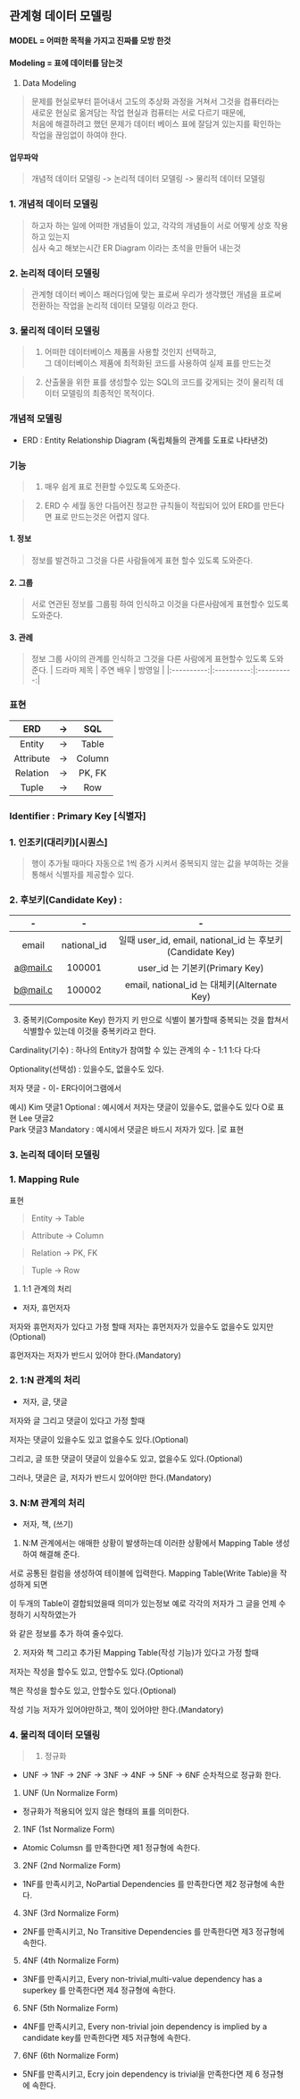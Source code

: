 ## 관계형 데이터 모델링

#### MODEL = 어떠한 목적을 가지고 진짜를 모방 한것

#### Modeling = 표에 데이터를 담는것

1. Data Modeling 
				
> 문제를 현실로부터 뜯어내서 고도의 추상화 과정을 거쳐서 그것을 컴퓨터라는<br>
새로운 현실로 옮겨담는 작업 현실과 컴퓨터는 서로 다르기 때문에,<br>
처음에 해결하려고 했던 문제가 데이터 베이스 표에 잘담겨 있는지를 확인하는 작업을 끊임없이 하여야 한다.		

#### 업무파악 
				
> 개념적 데이터 모델링 -> 논리적 데이터 모델링 -> 물리적 데이터 모델링

### 1. 개념적 데이터 모델링
						
> 하고자 하는 일에 어떠한 개념들이 있고, 각각의 개념들이 서로 어떻게 상호 작용하고 있는지<br>
심사 숙고 해보는시간 ER Diagram 이라는 초석을 만들어 내는것
						 
### 2. 논리적 데이터 모델링
						
> 관계형 데이터 베이스 패러다임에 맞는 표로써 우리가 생각했던 개념을 표로써<br>
전환하는 작업을 논리적 데이터 모델링 이라고 한다.
						
### 3. 물리적 데이터 모델링
							
> 1.  어떠한 데이터베이스 제품을 사용할 것인지 선택하고,<br>
그 데이터베이스 제품에 최적화된 코드를 사용하여 실제 표를 만드는것
							
> 2.  산출물을 위한 표를 생성할수 있는 SQL의 코드를 갖게되는 것이 물리적 데이터 모델링의 최종적인 목적이다.
							
### 개념적 모델링 
				
- ERD : Entity Relationship Diagram (독립체들의 관계를 도표로 나타낸것)
							
### 기능
>1. 매우 쉽게 표로 전환할 수있도록 도와준다.
								
>2. ERD 수 세월 동안 다듬어진 정교한 규칙들이 적립되어 있어 ERD를 만든다면 표로 만드는것은 어렵지 않다.
								
#### 1. 정보 
										
> 정보를 발견하고 그것을 다른 사람들에게 표현 할수 있도록 도와준다.
#### 2. 그룹
										
> 서로 연관된 정보를 그룹핑 하여 인식하고 이것을 다른사람에게 표현할수 있도록 도와준다.
									
#### 3. 관례
										
> 정보 그룹 사이의 관계를 인식하고 그것을 다른 사람에게 표현할수 있도록 도와준다.
| 드라마 제목 | 주연 배우 | 방영일 |
|:----------:|:----------:|:----------:|						  

### 표현
| ERD | -> | SQL |
|:----------:|:----------:|:----------:|
|Entity|->|Table|									 
|Attribute|->|Column|									
|Relation|->|PK, FK|									 
|Tuple|->|Row|
														
					
### Identifier : Primary Key [식별자]
							
### 1. 인조키(대리키)[시퀀스] 

> 행이 추가될 때마다 자동으로 1씩 증가 시켜서 중복되지 않는 값을 부여하는 것을 통해서 식별자를 제공할수 있다. 
								
### 2. 후보키(Candidate Key) : 	
| - | - | - |
|:----------:|:----------:|:----------:|
| email    | national_id |  일때   user_id, email, national_id 는 후보키(Candidate Key)|
|a@mail.c | 100001|user_id 는 기본키(Primary Key) |								
|b@mail.c | 100002|email, national_id 는 대체키(Alternate Key)|
								
3. 중복키(Composite Key)
한가지 키 만으로 식별이 불가할때 중복되는 것을 합쳐서 식별할수 있는데 이것을 중복키라고 한다. 
							
Cardinality(기수) : 하나의 Entity가 참여할 수 있는 관계의 수 - 1:1 1:다 다:다
							
Optionality(선택성) : 있을수도, 없을수도 있다.
							
저자		댓글	- 이- ER다이어그램에서 
								
예시)	Kim			댓글1		Optional : 예시에서 저자는 댓글이 있을수도, 없을수도 있다 	 	O로 표현
Lee			댓글2										
Park		댓글3		Mandatory : 예시에서 댓글은 바드시 저자가 있다.				|로 표현
				
### 3. 논리적 데이터 모델링

### 1. Mapping Rule
				
표현 	 

>Entity      -> 	Table
									 
>Attribute   ->	Column  
									
>Relation    -> 	PK, FK
									 
>Tuple       -> 	Row
											
						
1. 1:1 관계의 처리
							
- 저자, 휴먼저자
							
저자와 휴먼저자가 있다고 가정 할때 저자는 휴먼저자가 있을수도 없을수도 있지만(Optional)
							  
휴먼저자는 저자가 반드시 있어야 한다.(Mandatory)
						
### 2. 1:N 관계의 처리
						
- 저자, 글, 댓글
							
저자와 글 그리고 댓글이 있다고 가정 할때 
							  
저자는 댓글이 있을수도 있고 없을수도 있다.(Optional)
							  
그리고, 글 또한 댓글이 댓글이 있을수도 있고, 없을수도 있다.(Optional)
							  
그러나, 댓글은 글, 저자가 반드시 있어야만 한다.(Mandatory)
					
### 3. N:M 관계의 처리
							
- 저자, 책, (쓰기)
							
1. N:M 관계에서는 애매한 상황이 발생하는데 이러한 상황에서 Mapping Table 생성하여 해결해 준다.
							
서로 공통된 컬럼을 생성하여 테이블에 입력한다. Mapping Table(Write Table)을 작성하게 되면 
								
이 두개의 Table이 결합되었을때 의미가 있는정보 예로 각각의 저자가 그 글을 언제 수정하기 시작하였는가
								
와 같은 정보를 추가 하여 줄수있다.
								
2. 저자와 책 그리고 추가된 Mapping Table(작성 기능)가 있다고 가정 할때
							 
저자는 작성을 할수도 있고, 안할수도 있다.(Optional)
								
책은 작성을 할수도 있고, 안할수도 있다.(Optional)
								
작성 기능 저자가 있어야만하고, 책이 있어야만 한다.(Mandatory)

							
### 4. 물리적 데이터 모델링
				
>1. 정규화
					
- UNF -> 1NF -> 2NF -> 3NF -> 4NF -> 5NF -> 6NF 순차적으로 정규화 한다.
					
1. UNF (Un Normalize Form)
						
- 정규화가 적용되어 있지 않은 형태의 표를 의미한다.						   
						 
2. 1NF (1st Normalize Form) 
						
- Atomic Columsn 를 만족한다면 제1 정규형에 속한다.
						   
						 
3. 2NF (2nd Normalize Form) 
						 
- 1NF를 만족시키고, NoPartial Dependencies 를 만족한다면 제2 정규형에 속한다.
						
4. 3NF (3rd Normalize Form)  

- 2NF를 만족시키고, No Transitive Dependencies 를 만족한다면 제3 정규형에 속한다.
						 
5. 4NF (4th Normalize Form) 
						
- 3NF를 만족시키고, Every non-trivial,multi-value dependency has a superkey 를 만족한다면 제4 정규형에 속한다.
						
6. 5NF (5th Normalize Form) 
						
- 4NF를 만족시키고, Every non-trivial join dependency is implied by a candidate key를 만족한다면 제5 저규형에 속한다.
						
7. 6NF (6th Normalize Form) 
						
- 5NF를 만족시키고, Ecry join dependency is trivial을 만족한다면 제 6 정규형에 속한다.
